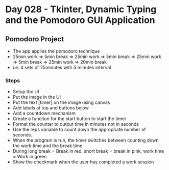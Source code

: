 # Day 028 - Tkinter, Dynamic Typing and the Pomodoro GUI Application
## Pomodoro Project
- The app applies the pomodoro technique 
- 25min work => 5min break => 25min work => 5min break => 25min work => 5min break => 25min work => 20min break
- i.e. 4 sets of 25minutes with 5 minutes interval

### Steps
- Setup the UI
- Put the image in the UI
- Put the text [timer] on the image using canvas
- Add labels at top and buttons below
- Add a countdown mechanism
- Create a function for the start button to start the timer
- Format the counter to output time in minutes not in seconds
- Use the reps variable to count down the appropriate number of seconds.
- When the program is run, the timer switches between counting down the work time and the break time
- During long break  = Break in red, short break  = break in pink, work time  = Work in green
- Show the checkmark when the user has completed a work session 